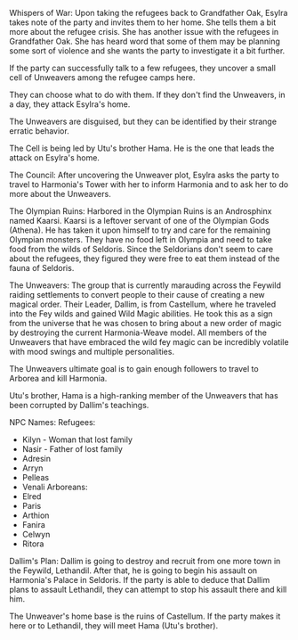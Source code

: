 Whispers of War:
Upon taking the refugees back to Grandfather Oak, Esylra takes note of the party and invites them to her home. She tells them a bit more about the refugee crisis. She has another issue with the refugees in Grandfather Oak. She has heard word that some of them may be planning some sort of violence and she wants the party to investigate it a bit further.

If the party can successfully talk to a few refugees, they uncover a small cell of Unweavers among the refugee camps here.

They can choose what to do with them. If they don't find the Unweavers, in a day, they attack Esylra's home.

The Unweavers are disguised, but they can be identified by their strange erratic behavior.

The Cell is being led by Utu's brother Hama. He is the one that leads the attack on Esylra's home.

The Council:
After uncovering the Unweaver plot, Esylra asks the party to travel to Harmonia's Tower with her to inform Harmonia and to ask her to do more about the Unweavers.

The Olympian Ruins:
Harbored in the Olympian Ruins is an Androsphinx named Kaarsi. Kaarsi is a leftover servant of one of the Olympian Gods (Athena). He has taken it upon himself to try and care for the remaining Olympian monsters. They have no food left in Olympia and need to take food from the wilds of Seldoris. Since the Seldorians don't seem to care about the refugees, they figured they were free to eat them instead of the fauna of Seldoris.

The Unweavers:
The group that is currently marauding across the Feywild raiding settlements to convert people to their cause of creating a new magical order. Their Leader, Dallim, is from Castellum, where he traveled into the Fey wilds and gained Wild Magic abilities. He took this as a sign from the universe that he was chosen to bring about a new order of magic by destroying the current Harmonia-Weave model. All members of the Unweavers that have embraced the wild fey magic can be incredibly volatile with mood swings and multiple personalities.

The Unweavers ultimate goal is to gain enough followers to travel to Arborea and kill Harmonia.

Utu's brother, Hama is a high-ranking member of the Unweavers that has been corrupted by Dallim's teachings.

NPC Names:
Refugees:
- Kilyn - Woman that lost family
- Nasir - Father of lost family
- Adresin
- Arryn
- Pelleas
- Venali
Arboreans:
- Elred
- Paris
- Arthion
- Fanira
- Celwyn
- Ritora

Dallim's Plan:
Dallim is going to destroy and recruit from one more town in the Feywild, Lethandil. After that, he is going to begin his assault on Harmonia's Palace in Seldoris. If the party is able to deduce that Dallim plans to assault Lethandil, they can attempt to stop his assault there and kill him.

The Unweaver's home base is the ruins of Castellum. If the party makes it here or to Lethandil, they will meet Hama (Utu's brother).